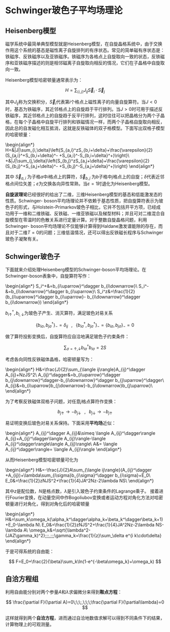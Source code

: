 
# Schwinger玻色子平均场理论

## Heisenberg模型

磁学系统中最简单典型模型就是Heisenberg模型，在自旋晶格系统中，由于交换作用这个系统的基态是磁性离子自旋排列的有序状态。常见的简单磁有序状态是：铁磁序、反铁磁序以及亚铁磁序。铁磁序为各格点上自旋取向一致的状态，反铁磁序和亚铁磁序描述的则是相邻磁离子自旋取向相反的情况，它们在子晶格中自旋取向一致。

Heisenberg模型哈密顿量通常表示为：

$$ H=\sum_{\langle i,j\rangle}J_{ij}\vec{S}_i\cdot\vec{S}_j $$


其中$J_{ij}$称为交换积分，$\vec{S}_i$代表第$i$个格点上磁性离子的向量自旋算符。当$J<0$时，基态为铁磁序，其近邻格点上的自旋趋于平行排列。当$J>0$时可用于描述反铁磁序，其近邻格点上的自旋趋于反平行排列，这时往往可以把晶格分为两个子晶格，在每个子晶格中自旋平行排列和铁磁情况一样，而两个子晶格自旋取向相反，因此总的自发磁化相互抵消，这就是反铁磁体的双子格模型。下面写出双格子模型的哈密顿量：

\begin{align*}
H=&|J|\sum_{i,\delta}\left\{S_{a,i}^zS_{b,i+\delta}+\frac{\varepsilon}{2}(S_{a,i}^+S_{b,i+\delta}^- +S_{a,i}^-S_{b,i+\delta}^+)\right\}\\
+&|J|\sum_{j,\delta}\left\{S_{b,j}^zS_{a,j+\delta}+\frac{\varepsilon}{2}(S_{b,j}^+S_{a,j+\delta}^- +S_{b,j}^-S_{a,j+\delta}^+)\right\}
\end{align*}

其中 $\vec{S}_{a,i}$ 为子格$a$中$i$格点上的算符，$\vec{S}_{b,j}$ 为$b$子格中$j$格点上的自旋；$\delta$代表近邻格点间位矢差；$\varepsilon$为交换各向异性常熟，当$\varepsilon=1$时退化为Heisenberg模型。

**自旋波理论**已经很好的给出了二维，三维Heisenberg模型的基态和低能激发态的性质。Schwinger- boson平均场理论并不依赖于基态性质，把自旋算符表示为玻色子的形式，与Holstein-Primarkov玻色子相比，它并不包括开平方项，已经成功用于一维和二维铁磁、反铁磁、一维亚铁磁以及梯型材料；并且可对二维混合自旋模型在零温时的色散关系进行定量计算。对于整数自旋晶格问题，利用Schwinger- boson平均场理论不仅能够计算得到Haldane激发谱能隙的存在，而且对于二维$T=0$的问题；三维低温情况，还可以得出反铁磁长程序与Schwinger玻色子凝聚有关。

## Schwinger玻色子

下面就来介绍处理Heisenberg模型的Schwinger-boson平均场理论。在Schwinger-boson表象中，自旋算符写作：

\begin{align*}
S_i^+&=b_{i\uparrow}^\dagger b_{i\downarrow}\\
S_i^-&=b_{i\downarrow}^\dagger b_{i\uparrow}\\
S_i^z&=\frac{1}{2}(b_{i\uparrow}^\dagger b_{i\uparrow}- b_{i\downarrow}^\dagger b_{i\downarrow})
\end{align*}

$b_{i\uparrow}^\dagger,b_{i,\downarrow}$为玻色子产生、消灭算符，满足玻色对易关系

$$ \{ b_{i\sigma},b_{j\sigma}^\dagger\}_- =\delta_{ij}\;\;\;,\;\;\;\{ b_{i\sigma}^\dagger,b_{j\sigma}^\dagger \}_- = \{ b_{i\sigma},b_{j\sigma}\}_-=0 $$


做了算符投影变换后，自旋算符应自洽地满足玻色子约束条件：


$$ \sum_{\sigma=\uparrow,\downarrow}b_{i\sigma}^\dagger b_{i\sigma}=2S $$

考虑各向同性反铁磁体晶格，哈密顿量写为：

\begin{align*}
H&=\frac{J}{2}\sum_{\langle ij\rangle}A_{ij}^\dagger A_{ij}+NzJS^2\\
A_{ij}^\dagger&=b_{i\uparrow}^\dagger b_{j\downarrow}^\dagger-b_{i\downarrow}^\dagger b_{j\uparrow}^\dagger\\
A_{ij}&=b_{i\uparrow}b_{j\downarrow}-b_{i\downarrow}b_{j\uparrow}\\
\end{align*}

为了考察反铁磁体双格子问题，对任意$j$格点算符作变换：

$$ b_{j\uparrow}\to -b_{j\downarrow}\;\;\;,\;\;\;b_{j\downarrow}\to -b_{j\uparrow} $$

易证明变换后玻色对易关系保持。下面采用**平均场**近似：

\begin{align*}
A_{ij}^\dagger A_{ij}&\simeq \langle A_{ij}^\dagger\rangle A_{ij}+A_{ij}^\dagger\langle A_{ij}\rangle-\langle A_{ij}^\dagger\rangle\langle A_{ij}\rangle\\
A&= \langle A_{ij}^\dagger\rangle= \langle A_{ij}\rangle
\end{align*}

从而Heisenberg模型哈密顿量可化为

\begin{align*}
H&=-\frac{J}{2}A\sum_{\langle ij\rangle}(A_{ij}^\dagger +A_{ij})+\lambda\sum_{i\sigma}b_{i\sigma}^\dagger b_{i\sigma}+E_0\\
E_0&=\frac{1}{2}zNJS^2+\frac{1}{4}JA^2Nz-2\lambda NS\\
\end{align*}

其中$z$是配位数，$N$是格点数，$\lambda$是引入玻色子约束条件的Lagrange乘子。
接着进行Fourier变换，在动量空间中作Bogoliubov变换或者运动方程对角化方法对哈密顿量进行对角化，得到对角化后的哈密顿量

\begin{align*}
H&=\sum_k\omega_k(\alpha_k^\dagger\alpha_k+\beta_k^\dagger\beta_k+1)+E_0-\lambda N\\
E_0&=\frac{1}{2}zNJS^2+\frac{1}{4}JA^2Nz-2\lambda NS-\lambda A\\
\omega_k&=\sqrt{\lambda^2-(JAZ\gamma_k)^2}\;\;\;,\;\;\;\gamma_k=\frac{1}{z}\sum_\delta e^{i k\cdot\delta}
\end{align*}

于是可得系统的自由能：

$$ F=E_0+\frac{2}{\beta}\sum_k\ln(1-e^{-\beta\omega_k}+\omega_k) $$

## 自洽方程组

利用自由能分别对两个参量$A$和$\lambda$求偏微分来得到**鞍点方程**：

$$ \frac{\partial F}{\partial A}=0\;\;\;,\;\;\;\frac{\partial F}{\partial\lambda}=0 $$

这样就得到两个**自洽方程**，进而通过自洽地数值求解可以得到不同条件下的结果，计算物理上的可观测量。





